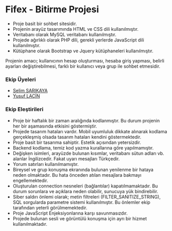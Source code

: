 # Fifex - Bitirme Projesi

* Proje basit bir sohbet sitesidir.
* Projenin arayüz tasarımında HTML ve CSS dili kullanılmıştır.
* Veritabanı olarak MySQL veritabanı kullanılmıştır.
* Projede ağırlıklı olarak PHP dili, gerekli yerlerde JavaScript dili kullanılmıştır.
* Kütüphane olarak Bootstrap ve Jquery kütüphaneleri kullanılmıştır.

Projenin amacı; kullanıcının hesap oluşturması, hesaba giriş yapması, belirli ayarları değiştirebilmesi, farklı bir kullanıcı veya grup ile sohbet etmesidir.

### Ekip Üyeleri

* [Selim SARIKAYA](https://github.com/slmsrky)
* [Yusuf LAÇİN](https://github.com/YusufLacin)

### Ekip Eleştirileri

* Proje bir haftalık bir zaman aralığında kodlanmıştır. Bu durum projenin her bir aşamasında etkisini göstermiştir.
* Projede tasarım hataları vardır. Mobil uyumluluk dikkate alınarak kodlama gerçekleşmiş olsada tasarım hataları kendini göstermektedir.
* Proje basit bir tasarıma sahiptir. Estetik açısından yetersizdir.
* Backend kodlama, temiz kod yazma kurallarına göre yapılmamıştır.
* Değişken isimleri, arayüzde bulunan kısımlar, veritabanı sütun adları vb. alanlar İngilizcedir. Fakat uyarı mesajları Türkçedir.
* Yorum satırları kullanılmamıştır.
* Bireysel ve grup konuşma ekranında bulunan yenilenme bir hataya neden olmaktadır. Bu hata önceden atılan mesajlara bakmayı engellemektedir.
* Oluşturulan connection nesneleri (bağlantılar) kapatılmamaktadır. Bu durum sorunlara ve açıklara neden olabilir, sunucuya yük bindirebilir.
* Siber saldırı önlemi olarak; metin filtreleri (FILTER_SANITIZE_STRING), SQL sorgularda parametre sistemi kullanılmıştır. Bu önlemler ekip tarafından yeterli görülmemektedir.
* Proje JavaScript Enjeksiyonlarına karşı savunmasızdır.
* Projede bulunan sesli ve görüntülü konuşma için ayrı bir hizmet kullanılmaktadır.
